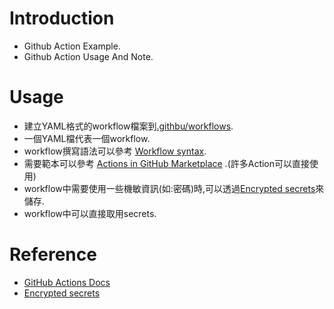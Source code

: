 # Introduction
- Github Action Example.
- Github Action Usage And Note.

# Usage

- 建立YAML格式的workflow檔案到[.githbu/workflows](.githbu/workflows).
- 一個YAML檔代表一個workflow.
- workflow撰寫語法可以參考 [Workflow syntax](https://docs.github.com/en/actions/reference/workflow-syntax-for-github-actions).
- 需要範本可以參考 [Actions in GitHub Marketplace](https://github.com/marketplace?type=actions) .(許多Action可以直接使用)
- workflow中需要使用一些機敏資訊(如:密碼)時,可以透過[Encrypted secrets](https://docs.github.com/en/actions/reference/encrypted-secrets)來儲存.
- workflow中可以直接取用secrets. 

# Reference
- [GitHub Actions Docs](https://docs.github.com/en/actions)
- [Encrypted secrets](https://docs.github.com/en/actions/reference/encrypted-secrets)
